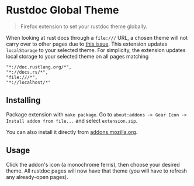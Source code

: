 # Rustdoc Global Theme
> Firefox extension to set your rustdoc theme globally.

When looking at rust docs through a `file:///` URL, a chosen theme will not carry over to other pages due to [this issue](https://github.com/rust-lang/cargo/issues/8208). This extension updates `localStorage` to your selected theme. For simplicity, the extension updates local storage to your selected theme on all pages matching
```
"*://doc.rustlang.org/*",
"*://docs.rs/*",
"file:///*",
"*://localhost/*"
```

## Installing

Package extension with `make package`. Go to `about:addons -> Gear Icon -> Install addon from file...` and select `extension.zip`.

You can also install it directly from [addons.mozilla.org](https://addons.mozilla.org/en-US/firefox/addon/rustdoc-global-theme/).

## Usage

Click the addon's icon (a monochrome ferris), then choose your desired theme. All rustdoc pages will now have that theme (you will have to refresh any already-open pages).